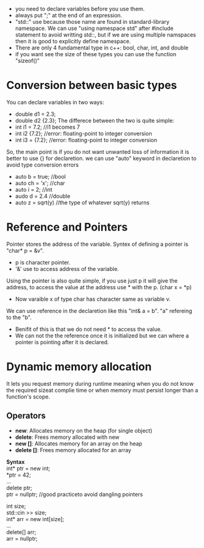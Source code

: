 - you need to declare variables before you use them.
- always put ";" at the end of an expression.
- "std::" use because those name are found in standard-library namespace. We can use "using namespace std" after #include statement to avoid writting std::, but if we are using multiple namspaces then it
  is good to explicitly define namespace.
- There are only 4 fundamental type in c++: bool, char, int, and double
- if you want see the size of these types you can use the function "sizeof()"

# Conversion between basic types

You can declare variables in two ways:
- double d1 = 2.3;
- double d2 {2.3};
The differece between the two is quite simple:
- int i1 = 7.2; //i1 becomes 7
- int i2 {7.2}; //error: floating-point to integer conversion
- int i3 = {7.2}; //error: floating-point to integer conversion

So, the main point is if you do not want unwanted loss of information it is better to use {} for declaretion.
we  can use "auto" keyword in declaretion to avoid type conversion errors
- auto b = true; //bool
- auto ch = 'x'; //char
- auto i = 2; //int
- audo d = 2.4 //double
- auto z = sqrt(y) //the type of whatever sqrt(y) returns

# Reference and Pointers
Pointer stores the address of the variable. Syntex of defining a pointer is "char* p = &v".
- p is character pointer.
- '&' use to access address of the variable.

Using the pointer is also quite simple, if you  use just p it will give the address, to access the value at the address use * with the p. (char x = *p)
- Now varaible x of type char has character same as variable v. 

We can use reference in the declaretion like this "int& a = b". "a" refereing to the "b".
- Benifit of this is that we do not need * to access the value.
- We can not the the reference once it is initialized but we can where a pointer is pointing after it is declared.

# Dynamic memory allocation
It lets you request memory during runtime meaning when you do not know the required sizeat complie time or when memory must persist longer than a function's scope.
## Operators
- **new**: Allocates memory on the heap (for single object)
- **delete**: Frees memory allocated with new
- **new []**: Allocates memory for an array on the heap
- **delete []**: Frees memory allocated for an array

**Syntax**<br>
int* ptr = new int;<br>
*ptr = 42;<br>
...<br>
delete ptr;<br>
ptr = nullptr; //good practiceto avoid dangling pointers

int size;<br>
std::cin >> size;<br>
int* arr = new int[size];<br>
...<br>
delete[] arr;<br>
arr = nullptr;

